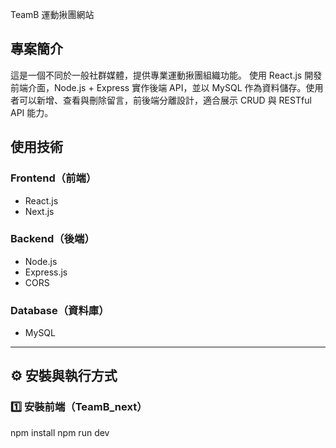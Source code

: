 TeamB 運動揪團網站

## 專案簡介
這是一個不同於一般社群媒體，提供專業運動揪團組織功能。 使用 React.js 開發前端介面，Node.js + Express 實作後端 API，並以 MySQL 作為資料儲存。使用者可以新增、查看與刪除留言，前後端分離設計，適合展示 CRUD 與 RESTful API 能力。

## 使用技術

### Frontend（前端）
- React.js
- Next.js
  
### Backend（後端）
- Node.js
- Express.js
- CORS

### Database（資料庫）
- MySQL

---------------------------------
## ⚙️ 安裝與執行方式

### 1️⃣ 安裝前端（TeamB_next）

npm install
npm run dev



  
